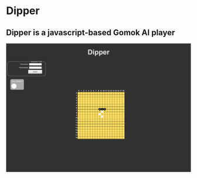 # Dipper

## Dipper is a javascript-based Gomok AI player  

![Dipper Screenshot](./screenshots/dipper.png)
